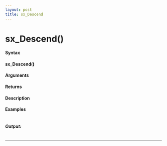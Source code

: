 ```yaml
---
layout: post
title: sx_Descend
---
```


# sx_Descend()


#### Syntax

#### sx_Descend()

#### Arguments

#### Returns

#### Description

#### Examples

```

```

##### Output:

```

```

---